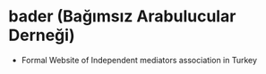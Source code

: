 # bader (Bağımsız Arabulucular Derneği)

* Formal Website of Independent mediators association in Turkey

